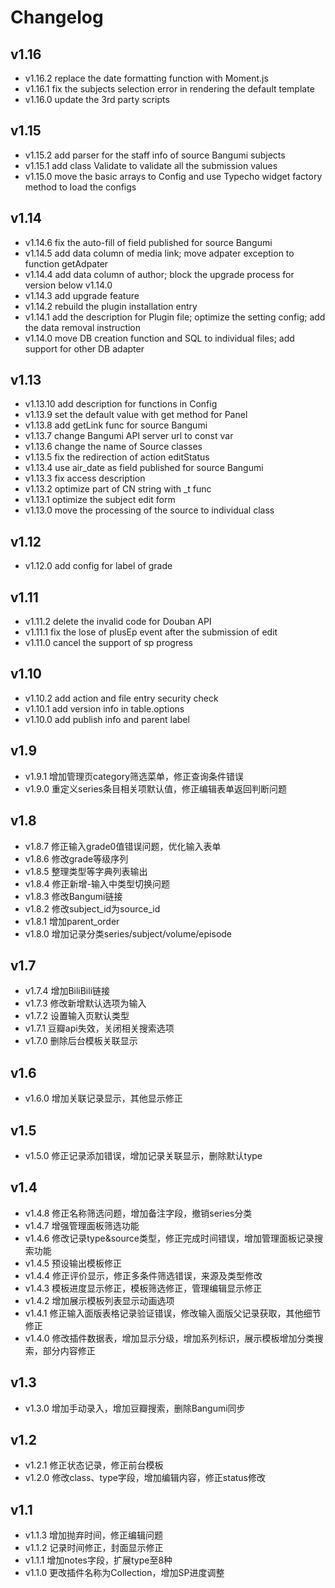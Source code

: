# Changelog

## v1.16

- v1.16.2 replace the date formatting function with Moment.js
- v1.16.1 fix the subjects selection error in rendering the default template
- v1.16.0 update the 3rd party scripts

## v1.15

- v1.15.2 add parser for the staff info of source Bangumi subjects
- v1.15.1 add class Validate to validate all the submission values
- v1.15.0 move the basic arrays to Config and use Typecho widget factory method to load the configs

## v1.14

- v1.14.6 fix the auto-fill of field published for source Bangumi
- v1.14.5 add data column of media link; move adpater exception to function getAdpater
- v1.14.4 add data column of author; block the upgrade process for version below v1.14.0
- v1.14.3 add upgrade feature
- v1.14.2 rebuild the plugin installation entry
- v1.14.1 add the description for Plugin file; optimize the setting config; add the data removal instruction
- v1.14.0 move DB creation function and SQL to individual files; add support for other DB adapter

## v1.13

- v1.13.10 add description for functions in Config
- v1.13.9 set the default value with get method for Panel
- v1.13.8 add getLink func for source Bangumi
- v1.13.7 change Bangumi API server url to const var
- v1.13.6 change the name of Source classes
- v1.13.5 fix the redirection of action editStatus
- v1.13.4 use air_date as field published for source Bangumi
- v1.13.3 fix access description
- v1.13.2 optimize part of CN string with _t func
- v1.13.1 optimize the subject edit form
- v1.13.0 move the processing of the source to individual class

## v1.12

- v1.12.0 add config for label of grade

## v1.11

- v1.11.2 delete the invalid code for Douban API
- v1.11.1 fix the lose of plusEp event after the submission of edit
- v1.11.0 cancel the support of sp progress

## v1.10

- v1.10.2 add action and file entry security check
- v1.10.1 add version info in table.options
- v1.10.0 add publish info and parent label

## v1.9

- v1.9.1 增加管理页category筛选菜单，修正查询条件错误
- v1.9.0 重定义series条目相关项默认值，修正编辑表单返回判断问题

## v1.8

- v1.8.7 修正输入grade0值错误问题，优化输入表单
- v1.8.6 修改grade等级序列
- v1.8.5 整理类型等字典列表输出
- v1.8.4 修正新增-输入中类型切换问题
- v1.8.3 修改Bangumi链接
- v1.8.2 修改subject_id为source_id
- v1.8.1 增加parent_order
- v1.8.0 增加记录分类series/subject/volume/episode

## v1.7

- v1.7.4 增加BiliBili链接
- v1.7.3 修改新增默认选项为输入
- v1.7.2 设置输入页默认类型
- v1.7.1 豆瓣api失效，关闭相关搜索选项
- v1.7.0 删除后台模板关联显示

## v1.6

- v1.6.0 增加关联记录显示，其他显示修正

## v1.5

- v1.5.0 修正记录添加错误，增加记录关联显示，删除默认type

## v1.4

- v1.4.8 修正名称筛选问题，增加备注字段，撤销series分类
- v1.4.7 增强管理面板筛选功能
- v1.4.6 修改记录type&source类型，修正完成时间错误，增加管理面板记录搜索功能
- v1.4.5 预设输出模板修正
- v1.4.4 修正评价显示，修正多条件筛选错误，来源及类型修改
- v1.4.3 模板进度显示修正，模板筛选修正，管理编辑显示修正
- v1.4.2 增加展示模板列表显示动画选项
- v1.4.1 修正输入面版表格记录验证错误，修改输入面版父记录获取，其他细节修正
- v1.4.0 修改插件数据表，增加显示分级，增加系列标识，展示模板增加分类搜索，部分内容修正

## v1.3

- v1.3.0 增加手动录入，增加豆瓣搜索，删除Bangumi同步

## v1.2

- v1.2.1 修正状态记录，修正前台模板
- v1.2.0 修改class、type字段，增加编辑内容，修正status修改

## v1.1

- v1.1.3 增加抛弃时间，修正编辑问题
- v1.1.2 记录时间修正，封面显示修正
- v1.1.1 增加notes字段，扩展type至8种
- v1.1.0 更改插件名称为Collection，增加SP进度调整
